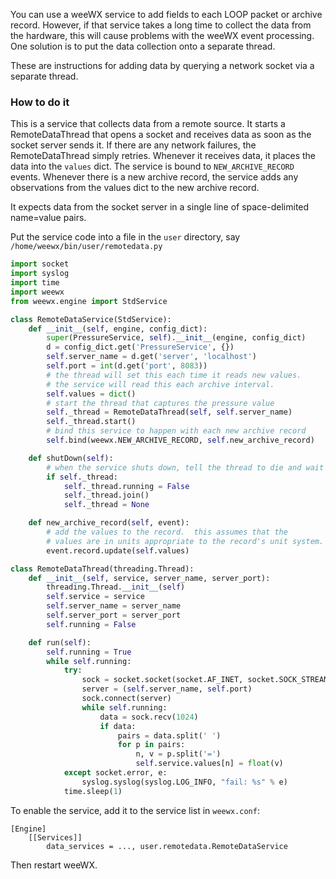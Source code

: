 You can use a weeWX service to add fields to each LOOP packet or archive record.  However, if that service takes a long time to collect the data from the hardware, this will cause problems with the weeWX event processing.  One solution is to put the data collection onto a separate thread.

These are instructions for adding data by querying a network socket via a separate thread.

### How to do it

This is a service that collects data from a remote source.  It starts a RemoteDataThread that opens a socket and receives data as soon as the socket server sends it.  If there are any network failures, the RemoteDataThread simply retries.  Whenever it receives data, it places the data into the `values` dict.  The service is bound to `NEW_ARCHIVE_RECORD` events.  Whenever there is a new archive record, the service adds any observations from the values dict to the new archive record.

It expects data from the socket server in a single line of space-delimited name=value pairs.

Put the service code into a file in the `user` directory, say `/home/weewx/bin/user/remotedata.py`

```Python
import socket
import syslog
import time
import weewx
from weewx.engine import StdService

class RemoteDataService(StdService):
    def __init__(self, engine, config_dict):
        super(PressureService, self).__init__(engine, config_dict)
        d = config_dict.get('PressureService', {})
        self.server_name = d.get('server', 'localhost')
        self.port = int(d.get('port', 8083))
        # the thread will set this each time it reads new values.
        # the service will read this each archive interval.
        self.values = dict()
        # start the thread that captures the pressure value
        self._thread = RemoteDataThread(self, self.server_name)
        self._thread.start()
        # bind this service to happen with each new archive record
        self.bind(weewx.NEW_ARCHIVE_RECORD, self.new_archive_record)

    def shutDown(self):
        # when the service shuts down, tell the thread to die and wait for it
        if self._thread:
            self._thread.running = False
            self._thread.join()
            self._thread = None

    def new_archive_record(self, event):
        # add the values to the record.  this assumes that the
        # values are in units appropriate to the record's unit system.
        event.record.update(self.values)

class RemoteDataThread(threading.Thread):
    def __init__(self, service, server_name, server_port):
        threading.Thread.__init__(self)
        self.service = service
        self.server_name = server_name
        self.server_port = server_port
        self.running = False

    def run(self):
        self.running = True
        while self.running:
            try:
                sock = socket.socket(socket.AF_INET, socket.SOCK_STREAM)
                server = (self.server_name, self.port)
                sock.connect(server)
                while self.running:
                    data = sock.recv(1024)
                    if data:
                        pairs = data.split(' ')
                        for p in pairs:
                            n, v = p.split('=')
                            self.service.values[n] = float(v)
            except socket.error, e:
                syslog.syslog(syslog.LOG_INFO, "fail: %s" % e)
            time.sleep(1)
```

To enable the service, add it to the service list in `weewx.conf`:

```
[Engine]
    [[Services]]
        data_services = ..., user.remotedata.RemoteDataService
```

Then restart weeWX.
